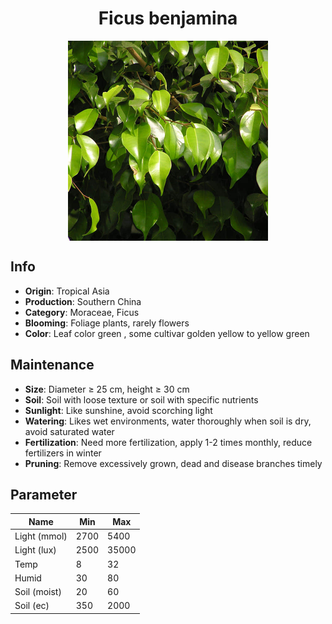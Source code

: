 <h1 align='center'>Ficus benjamina</h1>
<p align="center">
    <img 
        align='center'
        width='320'
        src="../images/ficus benjamina.png" 
        alt='Ficus benjamina' />
</p>

## Info

 - **Origin**: Tropical Asia
 - **Production**: Southern China
 - **Category**: Moraceae, Ficus
 - **Blooming**: Foliage plants, rarely flowers
 - **Color**: Leaf color green , some cultivar golden yellow to yellow green

## Maintenance

 - **Size**: Diameter ≥ 25 cm, height ≥ 30 cm
 - **Soil**: Soil with loose texture or soil with specific nutrients
 - **Sunlight**: Like sunshine, avoid scorching light
 - **Watering**: Likes wet environments, water thoroughly when soil is dry, avoid saturated water
 - **Fertilization**: Need more fertilization, apply 1-2 times monthly, reduce fertilizers in winter
 - **Pruning**: Remove excessively grown, dead and disease branches timely

## Parameter

| Name         | Min  | Max   |
|--------------|------|-------|
| Light (mmol) | 2700 | 5400  |
| Light (lux)  | 2500 | 35000 |
| Temp         | 8    | 32    |
| Humid        | 30   | 80    |
| Soil (moist) | 20   | 60    |
| Soil (ec)    | 350  | 2000  |